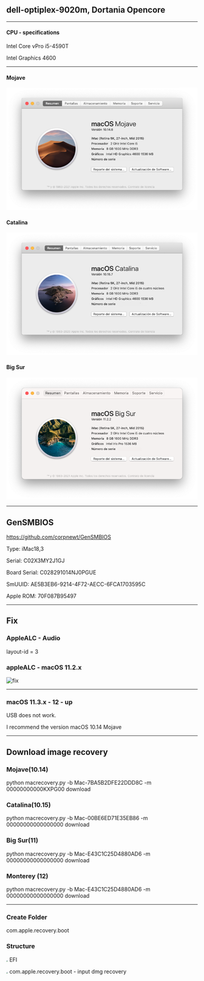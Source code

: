 ## dell-optiplex-9020m, Dortania Opencore

------

#### CPU - specifications

Intel Core vPro i5-4590T

Intel Graphics 4600

------

#### Mojave

![macOS-Mojave](./macOS-Mojave.png)

#### Catalina

![macOS-Catalian](./macOS-Catalina.png)

#### Big Sur

![macOS-Big](./macOS-BigSur.png)

------

## GenSMBIOS

https://github.com/corpnewt/GenSMBIOS

Type:         iMac18,3

Serial:       C02X3MY2J1GJ

Board Serial: C028291014NJ0PGUE

SmUUID:       AE5B3EB6-9214-4F72-AECC-6FCA1703595C

Apple ROM:    70F087B95497

------

## Fix

### AppleALC - Audio

layout-id = 3

### appleALC - macOS 11.2.x

![fix](./fix/fix.gif)

------

### macOS 11.3.x - 12 - up

USB does not work.

I recommend the version macOS 10.14 Mojave

------

## Download image recovery

### Mojave(10.14)

python macrecovery.py -b Mac-7BA5B2DFE22DDD8C -m 00000000000KXPG00 download

### Catalina(10.15)

python macrecovery.py -b Mac-00BE6ED71E35EB86 -m 00000000000000000 download

### Big Sur(11)

python macrecovery.py -b Mac-E43C1C25D4880AD6 -m 00000000000000000 download

### Monterey (12)

python macrecovery.py -b Mac-E43C1C25D4880AD6 -m 00000000000000000 download

------

### Create Folder

com.apple.recovery.boot

### Structure

<img src="https://img.icons8.com/fluency/96/000000/opened-folder.png" style="zoom:25%;" /> EFI

<img src="https://img.icons8.com/fluency/96/000000/opened-folder.png" style="zoom:25%;" /> com.apple.recovery.boot - input dmg recovery

